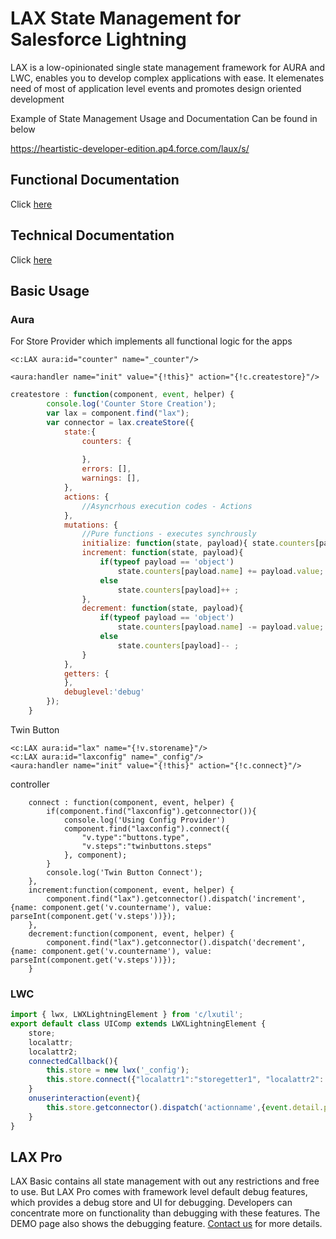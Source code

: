# LAX State Management for Salesforce Lightning

LAX is a low-opinionated single state management framework for AURA and LWC, enables you to develop complex applications with ease. It elemenates need of most of application level events and promotes design oriented development

Example of State Management Usage and Documentation Can be found in below

https://heartistic-developer-edition.ap4.force.com/laux/s/

## Functional Documentation
Click [here](https://heartistic-dev-ed.my.salesforce.com/sfc/p/#6F000001HBQR/a/6F000000DOAL/sohTuVh4243lKrAjXzHX7oSHbEmdh4Sg2BYqUyliVus)

## Technical Documentation
Click [here](https://heartistic-dev-ed.my.salesforce.com/sfc/p/6F000001HBQR/a/6F000000DOAQ/5Blnbru97uZrSahgwL4XvlDy7tmMjY.PFaRxC3rMoTc)

## Basic Usage

### Aura

For Store Provider which implements all functional logic for the apps
```
<c:LAX aura:id="counter" name="_counter"/>

<aura:handler name="init" value="{!this}" action="{!c.createstore}"/>
```
```javascript
createstore : function(component, event, helper) {
        console.log('Counter Store Creation');
		var lax = component.find("lax");               
        var connector = lax.createStore({
            state:{ 
                counters: {
                    
                },
                errors: [],
                warnings: [],                
            }, 
            actions: { 
                //Asyncrhous execution codes - Actions                
            },
            mutations: {
                //Pure functions - executes synchrously                
                initialize: function(state, payload){ state.counters[payload.name] = payload.value || 0; },
                increment: function(state, payload){ 
                    if(typeof payload == 'object') 
        				state.counters[payload.name] += payload.value;                         
                    else
                        state.counters[payload]++ ; 
                },
                decrement: function(state, payload){
                    if(typeof payload == 'object') 
        				state.counters[payload.name] -= payload.value;                         
                    else
                        state.counters[payload]-- ; 
                } 
            },
            getters: {                 
            },
            debuglevel:'debug'
        });
	}
```
Twin Button
```
<c:LAX aura:id="lax" name="{!v.storename}"/>
<c:LAX aura:id="laxconfig" name="_config"/>
<aura:handler name="init" value="{!this}" action="{!c.connect}"/> 
```
controller
```javascipt
    connect : function(component, event, helper) {		
        if(component.find("laxconfig").getconnector()){
            console.log('Using Config Provider')
            component.find("laxconfig").connect({
                "v.type":"buttons.type",
                "v.steps":"twinbuttons.steps"                
        	}, component);   
        }        	
        console.log('Twin Button Connect');
	},
    increment:function(component, event, helper) {
        component.find("lax").getconnector().dispatch('increment',{name: component.get('v.countername'), value: parseInt(component.get('v.steps'))});
	},
    decrement:function(component, event, helper) {
		component.find("lax").getconnector().dispatch('decrement',{name: component.get('v.countername'), value: parseInt(component.get('v.steps'))});
	}
```
### LWC
```javascript
import { lwx, LWXLightningElement } from 'c/lxutil';
export default class UIComp extends LWXLightningElement {
    store;
    localattr;
    localattr2;
    connectedCallback(){   
        this.store = new lwx('_config');
        this.store.connect({"localattr1":"storegetter1", "localattr2": "storegetter2|filter"}, this._LWXgetset);  
    }
    onuserinteraction(event){
        this.store.getconnector().dispatch('actionname',{event.detail.payload});
    }
}
```
## LAX Pro
LAX Basic contains all state management with out any restrictions and free to use. But LAX Pro comes with framework level default debug features, which provides a debug store and UI for debugging. Developers can concentrate more on functionality than debugging with these features. The DEMO page also shows the debugging feature. [Contact us](mailto:heartisticsolutions@gmail.com) for more details.